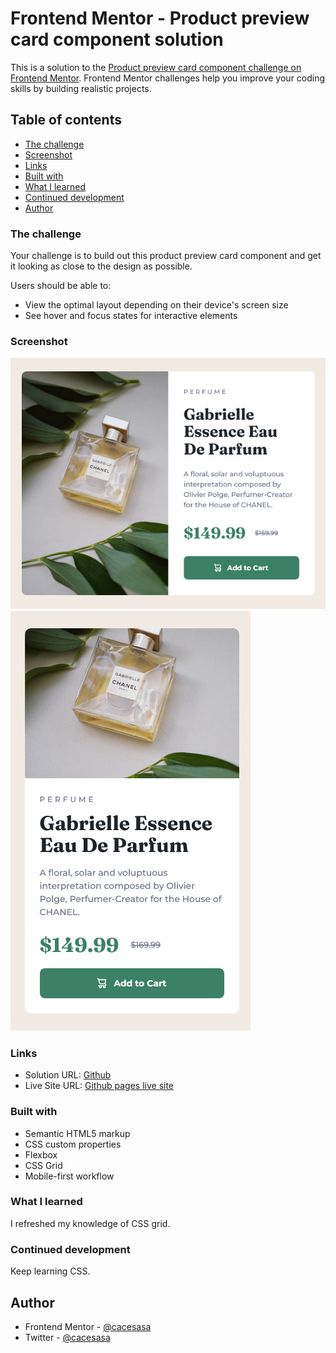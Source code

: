 # Frontend Mentor - Product preview card component solution

This is a solution to the [Product preview card component challenge on Frontend Mentor](https://www.frontendmentor.io/challenges/product-preview-card-component-GO7UmttRfa). Frontend Mentor challenges help you improve your coding skills by building realistic projects. 

## Table of contents

  - [The challenge](#the-challenge)
  - [Screenshot](#screenshot)
  - [Links](#links)
  - [Built with](#built-with)
  - [What I learned](#what-i-learned)
  - [Continued development](#continued-development)
- [Author](#author)

### The challenge
Your challenge is to build out this product preview card component and get it looking as close to the design as possible.

Users should be able to:

- View the optimal layout depending on their device's screen size
- See hover and focus states for interactive elements

### Screenshot

![Desktop View](./screenshots/desktop_view.png)
![Mobile View](./screenshots/mobile_view.png)


### Links

- Solution URL: [Github](https://github.com/cacesasa/product_preview_card)
- Live Site URL: [Github pages live site](https://your-live-site-url.com)

### Built with

- Semantic HTML5 markup
- CSS custom properties
- Flexbox
- CSS Grid
- Mobile-first workflow

### What I learned
I refreshed my knowledge of CSS grid.

### Continued development
Keep learning CSS.

## Author

- Frontend Mentor - [@cacesasa](https://www.frontendmentor.io/profile/cacesasa)
- Twitter - [@cacesasa](https://www.twitter.com/cacesasa)
